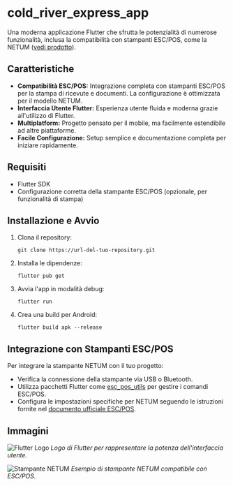 # cold_river_express_app

Una moderna applicazione Flutter che sfrutta le potenzialità di numerose funzionalità, inclusa la compatibilità con stampanti ESC/POS, come la NETUM ([vedi prodotto](https://www.amazon.it/dp/B0919HGLSH)).

## Caratteristiche

- **Compatibilità ESC/POS:** Integrazione completa con stampanti ESC/POS per la stampa di ricevute e documenti. La configurazione è ottimizzata per il modello NETUM.
- **Interfaccia Utente Flutter:** Esperienza utente fluida e moderna grazie all'utilizzo di Flutter.
- **Multiplatform:** Progetto pensato per il mobile, ma facilmente estendibile ad altre piattaforme.
- **Facile Configurazione:** Setup semplice e documentazione completa per iniziare rapidamente.

## Requisiti

- Flutter SDK
- Configurazione corretta della stampante ESC/POS (opzionale, per funzionalità di stampa)

## Installazione e Avvio

1. Clona il repository:
    ```
    git clone https://url-del-tuo-repository.git
    ```

2. Installa le dipendenze:
    ```
    flutter pub get
    ```

3. Avvia l'app in modalità debug:
    ```
    flutter run
    ```

4. Crea una build per Android:
    ```
    flutter build apk --release
    ```

## Integrazione con Stampanti ESC/POS

Per integrare la stampante NETUM con il tuo progetto:
- Verifica la connessione della stampante via USB o Bluetooth.
- Utilizza pacchetti Flutter come [esc_pos_utils](https://pub.dev/packages/esc_pos_utils) per gestire i comandi ESC/POS.
- Configura le impostazioni specifiche per NETUM seguendo le istruzioni fornite nel [documento ufficiale ESC/POS](https://docs.flutter.dev/).

## Immagini

![Flutter Logo](https://upload.wikimedia.org/wikipedia/commons/1/17/Google-flutter-logo.png)
*Logo di Flutter per rappresentare la potenza dell'interfaccia utente.*

![Stampante NETUM](https://via.placeholder.com/300x200.png?text=Stampante+NETUM)
*Esempio di stampante NETUM compatibile con ESC/POS.*
